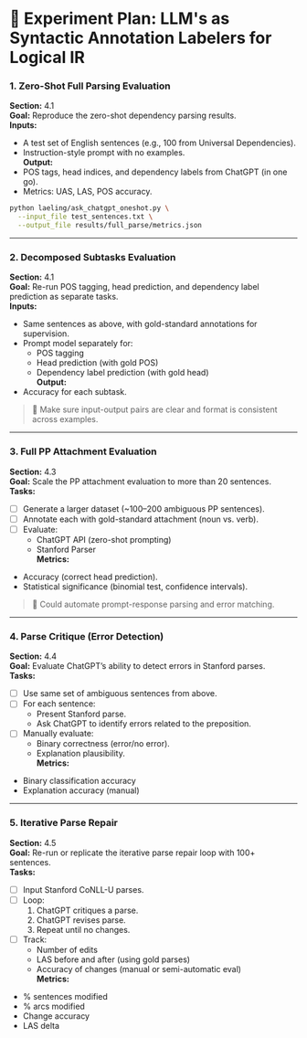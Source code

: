 
# 🧪 Experiment Plan: LLM's as Syntactic Annotation Labelers for Logical IR


### 1. **Zero-Shot Full Parsing Evaluation**
**Section:** 4.1  
**Goal:** Reproduce the zero-shot dependency parsing results.  
**Inputs:**
- A test set of English sentences (e.g., 100 from Universal Dependencies).
- Instruction-style prompt with no examples.  
**Output:**
- POS tags, head indices, and dependency labels from ChatGPT (in one go).
- Metrics: UAS, LAS, POS accuracy.


```bash
python laeling/ask_chatgpt_oneshot.py \
  --input_file test_sentences.txt \
  --output_file results/full_parse/metrics.json
```

---

### 2. **Decomposed Subtasks Evaluation**
**Section:** 4.1  
**Goal:** Re-run POS tagging, head prediction, and dependency label prediction as separate tasks.  
**Inputs:**
- Same sentences as above, with gold-standard annotations for supervision.
- Prompt model separately for:
  - POS tagging
  - Head prediction (with gold POS)
  - Dependency label prediction (with gold head)  
**Output:**
- Accuracy for each subtask.
  
> 📝 Make sure input-output pairs are clear and format is consistent across examples.

---

### 3. **Full PP Attachment Evaluation**
**Section:** 4.3  
**Goal:** Scale the PP attachment evaluation to more than 20 sentences.  
**Tasks:**
- [ ] Generate a larger dataset (~100–200 ambiguous PP sentences).
- [ ] Annotate each with gold-standard attachment (noun vs. verb).
- [ ] Evaluate:
  - ChatGPT API (zero-shot prompting)
  - Stanford Parser  
**Metrics:**
- Accuracy (correct head prediction).
- Statistical significance (binomial test, confidence intervals).

> 📝 Could automate prompt-response parsing and error matching.

---

### 4. **Parse Critique (Error Detection)**
**Section:** 4.4  
**Goal:** Evaluate ChatGPT’s ability to detect errors in Stanford parses.  
**Tasks:**
- [ ] Use same set of ambiguous sentences from above.
- [ ] For each sentence:
  - Present Stanford parse.
  - Ask ChatGPT to identify errors related to the preposition.
- [ ] Manually evaluate:
  - Binary correctness (error/no error).
  - Explanation plausibility.  
**Metrics:**
- Binary classification accuracy
- Explanation accuracy (manual)

---

### 5. **Iterative Parse Repair**
**Section:** 4.5  
**Goal:** Re-run or replicate the iterative parse repair loop with 100+ sentences.  
**Tasks:**
- [ ] Input Stanford CoNLL-U parses.
- [ ] Loop:
  1. ChatGPT critiques a parse.
  2. ChatGPT revises parse.
  3. Repeat until no changes.
- [ ] Track:
  - Number of edits
  - LAS before and after (using gold parses)
  - Accuracy of changes (manual or semi-automatic eval)  
**Metrics:**
- % sentences modified
- % arcs modified
- Change accuracy
- LAS delta

